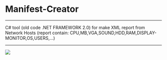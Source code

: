 # Manifest-Creator
---------------------
C# tool (old code .NET FRAMEWORK 2.0) for make XML report from Network Hosts (report contain: CPU,MB,VGA,SOUND,HDD,RAM,DISPLAY-MONITOR,OS,USERS,...)

---------------
<p><a href="https://hits.seeyoufarm.com"><img src="https://hits.seeyoufarm.com/api/count/incr/badge.svg?url=https://github.com/DamonMohammadbagher/Manifest-Creator"/></a></p>
